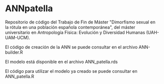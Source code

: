 # ANNpatella

Repositorio de código del Trabajo de Fin de Máster "Dimorfismo sexual en la rótula en una población española contemporánea", del máster universitario en Antropología Física: Evolución y Diversidad Humanas (UAH-UAM-UCM).

El código de creación de la ANN se puede consultar en el archivo ANN-builder.R

El modelo está disponible en el archivo ANN_patella.rds

El código para utilizar el modelo ya creado se puede consultar en ANN_patella.R
